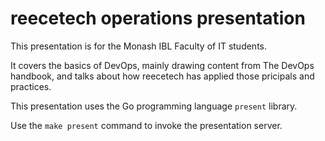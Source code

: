 # reecetech operations presentation

This presentation is for the Monash IBL Faculty of IT students.

It covers the basics of DevOps, mainly drawing content from The DevOps handbook, and talks about how reecetech has applied those pricipals and practices.

This presentation uses the Go programming language `present` library.

Use the `make present` command to invoke the presentation server.
